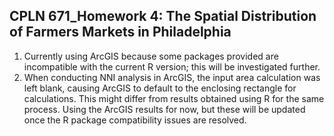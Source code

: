 ## CPLN 671_Homework 4: The Spatial Distribution of Farmers Markets in Philadelphia
1. Currently using ArcGIS because some packages provided are incompatible with the current R version; this will be investigated further.  
2. When conducting NNI analysis in ArcGIS, the input area calculation was left blank, causing ArcGIS to default to the enclosing rectangle for calculations. This might differ from results obtained using R for the same process. Using the ArcGIS results for now, but these will be updated once the R package compatibility issues are resolved.
